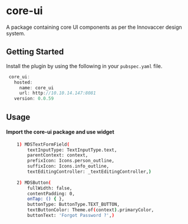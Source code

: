 # core-ui

A package containing core UI components as per the Innovaccer design system.

## Getting Started

Install the plugin by using the following in your `pubspec.yaml` file.

  ```dart
   core_ui:
     hosted:
       name: core_ui
       url: http://10.10.14.147:8081
     version: 0.0.59
  ```

## Usage

#### Import the core-ui package and use widget


```bash
    1) MDSTextFormField(
        textInputType: TextInputType.text,
        parentContext: context,
        prefixIcon: Icons.person_outline,
        suffixIcon: Icons.info_outline,
        textEditingController: _textEditingController,)
    
    2) MDSButton(
        fullWidth: false,
        contentPadding: 0,
        onTap: () { },
        buttonType: ButtonType.TEXT_BUTTON,
        textButtonColor: Theme.of(context).primaryColor,
        buttonText: 'Forgot Password ?',)
```

